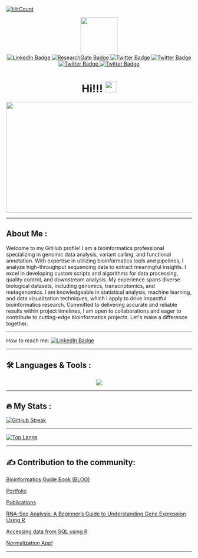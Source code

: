   [![HitCount](https://hits.dwyl.com/mb-bioinfo-analyst/mb-bioinfo-analyst.svg?style=flat-square)](http://hits.dwyl.com/mb-bioinfo-analyst/mb-bioinfo-analyst)
<div id="header" align="center">
  <img src="https://media.giphy.com/media/gjrYDwbjnK8x36xZIO/giphy.gif" width="100"/>


<div id="badges">
  <a href="https://www.linkedin.com/in/bmustafa1/">
    <img src="https://img.shields.io/badge/LinkedIn-blue?style=for-the-badge&logo=linkedin&logoColor=white" alt="LinkedIn Badge"/>
  </a>
  <a href="https://www.researchgate.net/profile/Bilal-Mustafa-5">
    <img src="https://img.shields.io/badge/ResearchGate-green?style=for-the-badge&logo=researgate&logoColor=Aqua" alt="ResearchGate Badge"/>
  </a>
  <a href="https://twitter.com/bmustafa122">
    <img src="https://img.shields.io/badge/Twitter-blue?style=for-the-badge&logo=twitter&logoColor=white" alt="Twitter Badge"/>
  </a>
  <a href="https://orcid.org/my-orcid?orcid=0000-0003-0865-7974">
    <img src="https://img.shields.io/badge/orcid-green?style=for-the-badge&logo=orcid&logoColor=green" alt="Twitter Badge"/>
  </a>
  <a href="https://scholar.google.com/citations?user=_DyUocYAAAAJ&hl=en">
    <img src="https://img.shields.io/badge/scholar-blue?style=for-the-badge&logo=scholar&logoColor=blue" alt="Twitter Badge"/>
  </a>
  <a href="https://sites.google.com/view/bilalmustafa/home">
    <img src="https://img.shields.io/badge/portfolio-red?style=for-the-badge&logo=portfolio&logoColor=red" alt="Twitter Badge"/>
  </a>  
</div>
<img src="https://komarev.com/ghpvc/?username=mb-bioinfo-analyst&style=flat-square&color=blue" alt=""/>

<h1>
  Hi!!!
  <img src="https://media.giphy.com/media/hvRJCLFzcasrR4ia7z/giphy.gif" width="30px"/>
</h1>
</div>
<div align="center">
  <img src="https://media.giphy.com/media/rgYPePbfAdTboSJsp1/giphy.gif" width="600" height="300"/>
</div>

  
---

## About Me :
Welcome to my GitHub profile! I am a bioinformatics professional specializing in genomic data analysis, variant calling, and functional annotation. With expertise in utilizing bioinformatics tools and pipelines, I analyze high-throughput sequencing data to extract meaningful insights. I excel in developing custom scripts and algorithms for data processing, quality control, and downstream analysis. My experience spans diverse biological datasets, including genomics, transcriptomics, and metagenomics. I am knowledgeable in statistical analysis, machine learning, and data visualization techniques, which I apply to drive impactful bioinformatics research. Committed to delivering accurate and reliable results within project timelines, I am open to collaborations and eager to contribute to cutting-edge bioinformatics projects. Let's make a difference together.    

---   

How to reach me: [![LinkedIn Badge](https://img.shields.io/badge/LinkedIn-blue?style=for-the-badge&logo=linkedin&logoColor=white)](https://www.linkedin.com/in/bmustafa1/)    

---
## :hammer_and_wrench: Languages & Tools :

<p align="center">
  <a href="https://skillicons.dev">
    <img src="https://skillicons.dev/icons?i=r,py,mysql,sqlite,linux,bash,java,html,perl,powershell,regex,flask,md,github,git,docker,netlify,visualstudio,wordpress&perline=10" />
  </a>
</p>


---

## :fire: My Stats :

[![GitHub Streak](http://github-readme-streak-stats.herokuapp.com?user=mb-bioinfo-analyst)](https://git.io/streak-stats)

---

[![Top Langs](https://github-readme-stats.vercel.app/api/top-langs/?username=mb-bioinfo-analyst&layout=compact&theme=vision-friendly-dark)](https://github.com/mb-bioinfo-analyst/github-readme-stats)
   
---

## :writing_hand: Contribution to the community:

[Bioinformatics Guide Book (BLOG)](https://bioinfoguidebook.netlify.app/)

[Portfolio](https://mb-bioinfo-analyst.github.io/Portfolio/)

[Publications](https://sites.google.com/view/bilalmustafa/publications?authuser=0)

[RNA-Seq Analysis: A Beginner’s Guide to Understanding Gene Expression Using R](https://rnaseqanalysis.netlify.app/)

[Accessing data from SQL using R](https://mb-bioinfo-analyst.github.io/Tutorials/R2SQL.nb.html)   

[Normalization App!](https://bmustafa12.shinyapps.io/Normalization/)

---  

<!---
mb-bioinfo-analyst/mb-bioinfo-analyst is a ✨ special ✨ repository because its `README.md` (this file) appears on your GitHub profile.
You can click the Preview link to take a look at your changes.
--->
